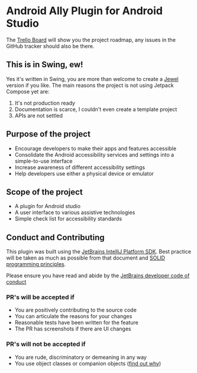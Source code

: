 # Android Ally Plugin for Android Studio

The [Trello Board][4] will show you the project roadmap, any issues in the GitHub tracker should also be there.

## This is in Swing, ew!

Yes it's written in Swing, you are more than welcome to create a [Jewel][5] version if you like. The main reasons the project is not using Jetpack Compose yet are:
1. It's not production ready
2. Documentation is scarce, I couldn't even create a template project
3. APIs are not settled

## Purpose of the project
- Encourage developers to make their apps and features accessible
- Consolidate the Android accessibility services and settings into a simple-to-use interface
- Increase awareness of different accessibility settings
- Help developers use either a physical device or emulator

## Scope of the project
- A plugin for Android studio
- A user interface to various assistive technologies
- Simple check list for accessibility standards

## Conduct and Contributing
This plugin was built using the [JetBrains IntelliJ Platform SDK][1]. Best practice will be taken as much as possible from that document and [SOLID programming principles][2].

Please ensure you have read and abide by the [JetBrains developer code of conduct][3]

### PR's will be accepted if
* You are positively contributing to the source code
* You can articulate the reasons for your changes 
* Reasonable tests have been written for the feature
* The PR has screenshots if there are UI changes

### PR's will not be accepted if
* You are rude, discriminatory or demeaning in any way
* You use object classes or companion objects ([find out why][0])


[0]: https://plugins.jetbrains.com/docs/intellij/plugin-extensions.html#implementing-extension
[1]: https://plugins.jetbrains.com/docs/intellij/welcome.html
[2]: https://en.wikipedia.org/wiki/SOLID
[3]: https://github.com/jetbrains#code-of-conduct
[4]: https://trello.com/b/kSW3T8yG/android-ally-plugin-for-android-studio
[5]: https://github.com/JetBrains/jewel